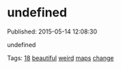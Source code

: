 
# undefined

Published: 2015-05-14 12:08:30

undefined

Tags: [18](tag-18.md) [beautiful](tag-beautiful.md) [weird](tag-weird.md) [maps](tag-maps.md) [change](tag-change.md)
